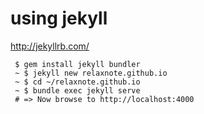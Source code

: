 # using jekyll

http://jekyllrb.com/

```
 $ gem install jekyll bundler
 ~ $ jekyll new relaxnote.github.io
 ~ $ cd ~/relaxnote.github.io
 ~ $ bundle exec jekyll serve
 # => Now browse to http://localhost:4000
```

